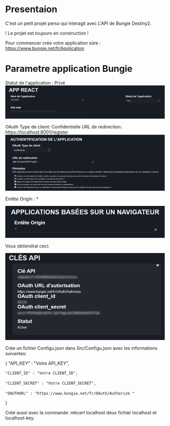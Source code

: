 # Presentaion
C'est un petit projet perso qui interagit avec L'API de Bungie Destiny2.

! Le projet est toujours en construction !

Pour commencer crée votre application sûre : https://www.bungie.net/fr/Application

# Parametre application Bungie
Statut de l'application : Privé
![](./Images/app4.png)

OAuth Type de client: Confidentielle
URL de redirection: https://localhost:8001/register
![](./Images/app2.png)

Entête Origin : *

![](./Images/app.png)

Vous obtiendrai ceci:

![](./Images/app3.png)

Crée un fichier Configu.json dans Src/Configu.json avec les informations suivantes:

{
    "API_KEY" : "Votre API_KEY",
    
    "CLIENT_ID" : "Votre CLIENT_ID",
    
    "CLIENT_SECRET" : "Votre CLIENT_SECRET",
    
    "OAUTHURL" : "https://www.bungie.net/fr/OAuth/Authorize "
    
}

Créé aussi avec la commande: mkcert localhost deux fichier localhost et localhost-key.
